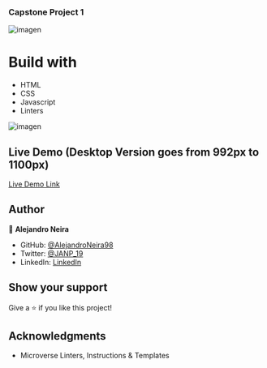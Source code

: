### Capstone Project 1

![imagen](https://user-images.githubusercontent.com/93448210/148102835-146307af-594e-42df-909c-22a943232d2a.png)

# Build with
- HTML
- CSS
- Javascript
- Linters
 
![imagen](https://user-images.githubusercontent.com/93448210/148102496-ed20c529-bf6b-4eee-8b5c-1cf9f1cb4bdd.png)

## Live Demo (Desktop Version goes from 992px to 1100px)

[Live Demo Link](https://alejandroneira98.github.io/Capstone1/)


## Author

👤 **Alejandro Neira**

- GitHub: [@AlejandroNeira98](https://github.com/AlejandroNeira98)
- Twitter: [@JANP_19](https://twitter.com/JANP_19)
- LinkedIn: [LinkedIn](https://www.linkedin.com/in/alejandro-neira-0b45b6226/)

## Show your support

Give a ⭐️ if you like this project!

## Acknowledgments

- Microverse Linters, Instructions & Templates
